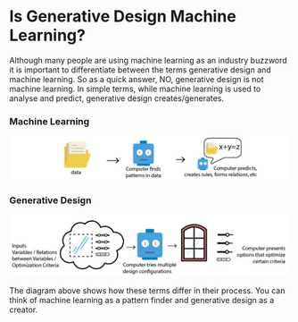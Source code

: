 # Is Generative Design Machine Learning?

Although many people are using machine learning as an industry buzzword it is important to differentiate between the terms generative design and machine learning. So as a quick answer, NO, generative design is not machine learning. In simple terms, while machine learning is used to analyse and predict, generative design creates/generates.

### Machine Learning

<img src="../../assets/nextsteps/mlvsgd.png"/>

### Generative Design

<img src="../../assets/nextsteps/gdvsml.png"/>

The diagram above shows how these terms differ in their process. You can think of machine learning as a pattern finder and generative design as a creator.